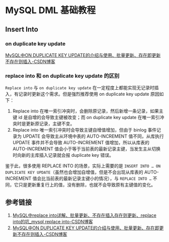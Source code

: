 # MySQL DML 基础教程

## Insert Into


### on duplicate key update

[MySQL中ON DUPLICATE KEY UPDATE的介绍与使用、批量更新、存在即更新不存在则插入-CSDN博客](https://blog.csdn.net/weixin_49114503/article/details/136479860)

### replace into 和 on duplicate key update 的区别

`Replace into` 与 `on duplicate key update` 在一定程度上都能实现无记录时插入，有记录时更新这个需求。但是强烈推荐使用 on duplicate key update 原因如下：

1. Replace into 在唯一索引冲突时，会删除原记录，然后新增一条记录，如果主键 id 是自增的会导致主键被改变；而 on duplicate key update 在唯一索引冲突时是更新原记录，主键不变。
2. Replace into 唯一索引冲突时会导致主键自增值增加，但由于 binlog 事件记录为 UPDATE 会导致主从环境中表的 AUTO-INCREMENT 值不同，从库执行 UPDATE 事件并不会导致 AUTO-INCREMENT 值增加，所以从库表的 AUTO-INCREMENT 值会小于等于当前表的最新记录主键，当发生主从切换时向新的主库插入记录就会报 duplicate key 错误。

鉴于此，很多使用 REPLACE INTO 的场景，实际上需要的是 `INSERT INTO … ON DUPLICATE KEY UPDATE`（虽然也会增加自增值，但是不会出现从库表的 AUTO-INCREMENT 值会比当前表的最新记录主键小的情况），与 `REPLACE INTO …` 不同，它只是更新重复行上的值，没有删除，也就不会导致原有主键值的变化。


## 参考链接

1. [MySQL中replace into详解、批量更新、不存在插入存在则更新、replace into的坑\_mysql replace into-CSDN博客](https://blog.csdn.net/weixin_49114503/article/details/136765571)
2. [MySQL中ON DUPLICATE KEY UPDATE的介绍与使用、批量更新、存在即更新不存在则插入-CSDN博客](https://blog.csdn.net/weixin_49114503/article/details/136479860)